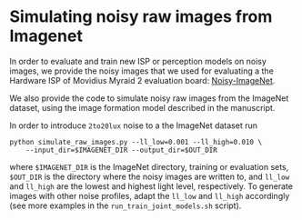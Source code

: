 # Simulating noisy raw images from Imagenet
In order to evaluate and train new ISP or perception 
models on noisy images, we provide the noisy images 
that we used for evaluating a the Hardware ISP of Movidius Myraid 2
evaluation board: [Noisy-ImageNet](https://drive.google.com/drive/folders/1f9B319TDtFpZSi7HEXnrPa31rtPm54iH?usp=sharing).

We also provide the code to simulate noisy raw images from 
the ImageNet dataset, using the image formation model 
described in the manuscript.

In order to introduce `2to20lux` noise to a the ImageNet dataset run 

```
python simulate_raw_images.py --ll_low=0.001 --ll_high=0.010 \
    --input_dir=$IMAGENET_DIR --output_dir=$OUT_DIR 
```
where `$IMAGENET_DIR` is the ImageNet directory, training or evaluation sets,
`$OUT_DIR` is the directory where the noisy images are written to, and 
`ll_low` and `ll_high` are the lowest and highest light level, respectively.
To generate images with other noise profiles, adapt the `ll_low` and 
`ll_high` accordingly (see more examples in the `run_train_joint_models.sh` script).
